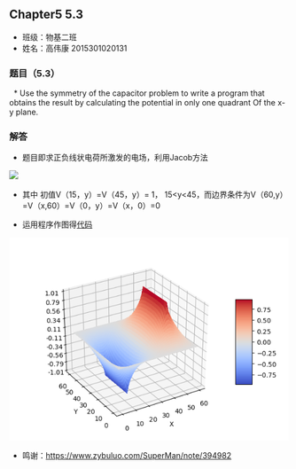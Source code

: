 ## Chapter5 5.3
* 班级：物基二班
* 姓名：高伟康 2015301020131
### 题目（5.3）
   * Use the symmetry of the capacitor problem to write a program that obtains the result by calculating the potential in only one quadrant Of the x-y plane.
   
### 解答
* 题目即求正负线状电荷所激发的电场，利用Jacob方法

<img src="http://latex.codecogs.com/gif.latex?V_{new}(i,j)=\frac{1}{4}[V_{old}(i+1,J)+V_{old}(i-1,j)+V_{old}(i,j+1)+V_{old}(i,j-1)]">

* 其中 初值V（15，y）=V（45，y）= 1， 15<y<45，而边界条件为V（60,y）=V（x,60）=V（0，y）=V（x，0）=0

* 运用程序作图得[代码](./5.3.py)

<img src="https://github.com/gwk-01/computationalphysics_N2015301020131/blob/master/exercise10/E~G(A%40J_A_H%25AEING%25J)XAV.png">

* 鸣谢：https://www.zybuluo.com/SuperMan/note/394982
